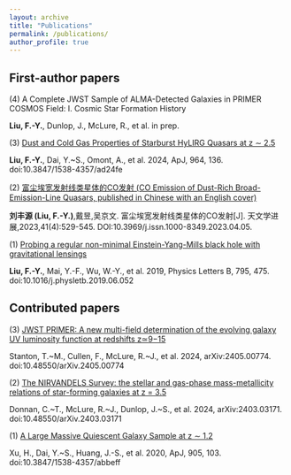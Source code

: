 ```yaml
---
layout: archive
title: "Publications"
permalink: /publications/
author_profile: true
---
```


First-author papers
-----
(4) A Complete JWST Sample of ALMA-Detected Galaxies in PRIMER COSMOS Field: I. Cosmic Star Formation History

**Liu, F.-Y.**, Dunlop, J., McLure, R., et al. in prep.

(3) [Dust and Cold Gas Properties of Starburst HyLIRG Quasars at z ∼ 2.5](https://iopscience.iop.org/article/10.3847/1538-4357/ad24fe)

**Liu, F.-Y.**, Dai, Y.~S., Omont, A., et al. 2024, ApJ, 964, 136. doi:10.3847/1538-4357/ad24fe


(2) [富尘埃宽发射线类星体的CO发射 (CO Emission of Dust-Rich Broad-Emission-Line Quasars, published in Chinese with an English cover)](http://www.shao.cas.cn/twxjz/wzll/202304/202304yjlw/202312/P020240123566166864142.pdf)

**刘丰源 (Liu, F.-Y.)**,戴昱,吴京文. 富尘埃宽发射线类星体的CO发射[J]. 天文学进展,2023,41(4):529-545. DOI:10.3969/j.issn.1000-8349.2023.04.05.


(1) [Probing a regular non-minimal Einstein-Yang-Mills black hole with gravitational lensings](https://www.sciencedirect.com/science/article/pii/S0370269319304356?via%3Dihub)

**Liu, F.-Y.**, Mai, Y.-F., Wu, W.-Y., et al. 2019, Physics Letters B, 795, 475. doi:10.1016/j.physletb.2019.06.052


Contributed papers
-----
(3) [JWST PRIMER: A new multi-field determination of the evolving galaxy UV luminosity function at redshifts z≃9−15](https://arxiv.org/abs/2403.03171)

Stanton, T.~M., Cullen, F., McLure, R.~J., et al. 2024, arXiv:2405.00774. doi:10.48550/arXiv.2405.00774

(2) [The NIRVANDELS Survey: the stellar and gas-phase mass-metallicity relations of star-forming galaxies at z = 3.5](https://arxiv.org/abs/2405.00774)

Donnan, C.~T., McLure, R.~J., Dunlop, J.~S., et al. 2024, arXiv:2403.03171. doi:10.48550/arXiv.2403.03171

(1) [A Large Massive Quiescent Galaxy Sample at z ∼ 1.2](https://iopscience.iop.org/article/10.3847/1538-4357/abbeff)

Xu, H., Dai, Y.~S., Huang, J.-S., et al. 2020, ApJ, 905, 103. doi:10.3847/1538-4357/abbeff
